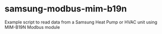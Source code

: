# samsung-modbus-mim-b19n
Example script to read data from a Samsung Heat Pump or HVAC unit using MIM-B19N Modbus module
